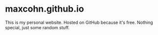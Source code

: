 # maxcohn.github.io

This is my personal website. Hosted on GitHub because it's free. Nothing special, just some random stuff.
